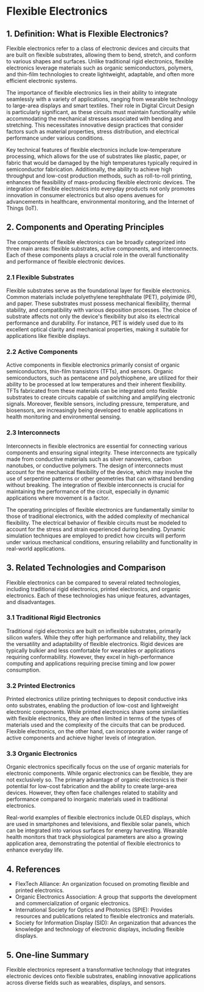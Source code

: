 # Flexible Electronics

## 1. Definition: What is **Flexible Electronics**?
Flexible electronics refer to a class of electronic devices and circuits that are built on flexible substrates, allowing them to bend, stretch, and conform to various shapes and surfaces. Unlike traditional rigid electronics, flexible electronics leverage materials such as organic semiconductors, polymers, and thin-film technologies to create lightweight, adaptable, and often more efficient electronic systems. 

The importance of flexible electronics lies in their ability to integrate seamlessly with a variety of applications, ranging from wearable technology to large-area displays and smart textiles. Their role in Digital Circuit Design is particularly significant, as these circuits must maintain functionality while accommodating the mechanical stresses associated with bending and stretching. This necessitates innovative design practices that consider factors such as material properties, stress distribution, and electrical performance under various conditions.

Key technical features of flexible electronics include low-temperature processing, which allows for the use of substrates like plastic, paper, or fabric that would be damaged by the high temperatures typically required in semiconductor fabrication. Additionally, the ability to achieve high throughput and low-cost production methods, such as roll-to-roll printing, enhances the feasibility of mass-producing flexible electronic devices. The integration of flexible electronics into everyday products not only promotes innovation in consumer electronics but also opens avenues for advancements in healthcare, environmental monitoring, and the Internet of Things (IoT).

## 2. Components and Operating Principles
The components of flexible electronics can be broadly categorized into three main areas: flexible substrates, active components, and interconnects. Each of these components plays a crucial role in the overall functionality and performance of flexible electronic devices.

### 2.1 Flexible Substrates
Flexible substrates serve as the foundational layer for flexible electronics. Common materials include polyethylene terephthalate (PET), polyimide (PI), and paper. These substrates must possess mechanical flexibility, thermal stability, and compatibility with various deposition processes. The choice of substrate affects not only the device's flexibility but also its electrical performance and durability. For instance, PET is widely used due to its excellent optical clarity and mechanical properties, making it suitable for applications like flexible displays.

### 2.2 Active Components
Active components in flexible electronics primarily consist of organic semiconductors, thin-film transistors (TFTs), and sensors. Organic semiconductors, such as pentacene and polythiophene, are utilized for their ability to be processed at low temperatures and their inherent flexibility. TFTs fabricated from these materials can be integrated onto flexible substrates to create circuits capable of switching and amplifying electronic signals. Moreover, flexible sensors, including pressure, temperature, and biosensors, are increasingly being developed to enable applications in health monitoring and environmental sensing.

### 2.3 Interconnects
Interconnects in flexible electronics are essential for connecting various components and ensuring signal integrity. These interconnects are typically made from conductive materials such as silver nanowires, carbon nanotubes, or conductive polymers. The design of interconnects must account for the mechanical flexibility of the device, which may involve the use of serpentine patterns or other geometries that can withstand bending without breaking. The integration of flexible interconnects is crucial for maintaining the performance of the circuit, especially in dynamic applications where movement is a factor.

The operating principles of flexible electronics are fundamentally similar to those of traditional electronics, with the added complexity of mechanical flexibility. The electrical behavior of flexible circuits must be modeled to account for the stress and strain experienced during bending. Dynamic simulation techniques are employed to predict how circuits will perform under various mechanical conditions, ensuring reliability and functionality in real-world applications.

## 3. Related Technologies and Comparison
Flexible electronics can be compared to several related technologies, including traditional rigid electronics, printed electronics, and organic electronics. Each of these technologies has unique features, advantages, and disadvantages.

### 3.1 Traditional Rigid Electronics
Traditional rigid electronics are built on inflexible substrates, primarily silicon wafers. While they offer high performance and reliability, they lack the versatility and adaptability of flexible electronics. Rigid devices are typically bulkier and less comfortable for wearables or applications requiring conformability. However, they excel in high-performance computing and applications requiring precise timing and low power consumption.

### 3.2 Printed Electronics
Printed electronics utilize printing techniques to deposit conductive inks onto substrates, enabling the production of low-cost and lightweight electronic components. While printed electronics share some similarities with flexible electronics, they are often limited in terms of the types of materials used and the complexity of the circuits that can be produced. Flexible electronics, on the other hand, can incorporate a wider range of active components and achieve higher levels of integration.

### 3.3 Organic Electronics
Organic electronics specifically focus on the use of organic materials for electronic components. While organic electronics can be flexible, they are not exclusively so. The primary advantage of organic electronics is their potential for low-cost fabrication and the ability to create large-area devices. However, they often face challenges related to stability and performance compared to inorganic materials used in traditional electronics. 

Real-world examples of flexible electronics include OLED displays, which are used in smartphones and televisions, and flexible solar panels, which can be integrated into various surfaces for energy harvesting. Wearable health monitors that track physiological parameters are also a growing application area, demonstrating the potential of flexible electronics to enhance everyday life.

## 4. References
- FlexTech Alliance: An organization focused on promoting flexible and printed electronics.
- Organic Electronics Association: A group that supports the development and commercialization of organic electronics.
- International Society for Optics and Photonics (SPIE): Provides resources and publications related to flexible electronics and materials.
- Society for Information Display (SID): An organization that advances the knowledge and technology of electronic displays, including flexible displays.

## 5. One-line Summary
Flexible electronics represent a transformative technology that integrates electronic devices onto flexible substrates, enabling innovative applications across diverse fields such as wearables, displays, and sensors.